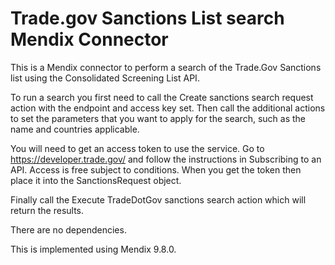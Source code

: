 # Trade.gov Sanctions List search Mendix Connector

This is a Mendix connector to perform a search of the Trade.Gov Sanctions list using the Consolidated Screening List API.

To run a search you first need to call the Create sanctions search request action with the endpoint and access key set. Then call the additional actions to set the parameters that you want to apply for the search, such as the name and countries applicable.

You will need to get an access token to use the service. Go to https://developer.trade.gov/ and follow the instructions in Subscribing to an API. Access is free subject to conditions. When you get the token then place it into the SanctionsRequest object.

Finally call the Execute TradeDotGov sanctions search action which will return the results.

There are no dependencies.

This is implemented using Mendix 9.8.0.
